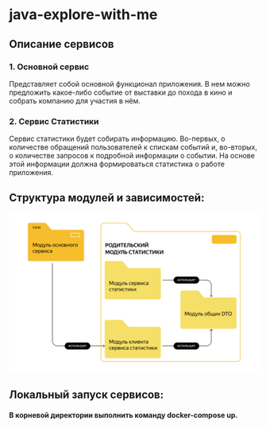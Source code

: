 # java-explore-with-me

## Описание сервисов

### 1. Основной сервис
Представляет собой основной функционал приложения. В нем можно предложить какое-либо событие от выставки до похода в кино и собрать компанию для участия в нём.

### 2. Сервис Статистики
Сервис статистики будет собирать информацию. Во-первых, о количестве обращений пользователей к спискам событий и, во-вторых, о количестве запросов к подробной информации о событии. На основе этой информации должна формироваться статистика о работе приложения.
## Структура модулей и зависимостей:
![modules-diagram.png](modules-diagram.png)

## Локальный запуск сервисов:
#### В корневой директории выполнить команду docker-compose up.